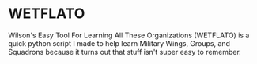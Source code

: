 # WETFLATO

Wilson's Easy Tool For Learning All These Organizations (WETFLATO) is a quick python script I made to help learn Military Wings, Groups, and Squadrons because it turns out that stuff isn't super easy to remember.